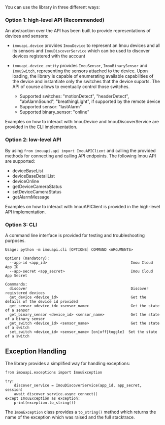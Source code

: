 You can use the library in three different ways:

### Option 1: high-level API (Recommended)

An abstraction over the API has been built to provide representations of devices and sensors:

- `imouapi.device` provides `ImouDevice` to represent an Imou devices and all its sensors and `ImouDiscoverService` which can be used to discover devices registered with the account
- `imouapi.device_entity` provides `ImouSensor`, `ImouBinarySensor` and `ImouSwitch`, representing the sensors attached to the device. Upon loading, the library is capable of enumerating available capabilities of the device and instantiate only the switches that the device suports. The API of course allows to eventually control those switches.

    - Supported switches: "motionDetect", "headerDetect", "abAlarmSound", "breathingLight", if supported by the remote device
    - Supported sensor: "lastAlarm"
    - Supported binary_sensor: "online"

Examples on how to interact with ImouDevice and ImouDiscoverService are provided in the CLI implementation.

### Option 2: low-level API

By using `from imouapi.api import ImouAPIClient` and calling the provided methods for connecting and calling API endpoints.
The following Imou API are supported:

- deviceBaseList
- deviceBaseDetailList
- deviceOnline
- getDeviceCameraStatus
- setDeviceCameraStatus
- getAlarmMessage

Examples on how to interact with ImouAPIClient is provided in the high-level API implementation.

### Option 3: CLI

A command line interface is provided for testing and troubleshooting purposes.

```
Usage: python -m imouapi.cli [OPTIONS] COMMAND <ARGUMENTS>

Options (mandatory):
  --app-id <app_id>                                      Imou Cloud App ID
  --app-secret <app_secret>                              Imou Cloud App Secret

Commmands:
  discover                                               Discover registered devices
  get_device <device_id>                                 Get the details of the device id provided
  get_sensor <device_id> <sensor_name>                   Get the state of a sensor
  get_binary_sensor <device_id> <sensor_name>            Get the state of a binary sensor
  get_switch <device_id> <sensor_name>                   Get the state of a switch
  set_switch <device_id> <sensor_name> [on|off|toggle]  Set the state of a switch
```

## Exception Handling

The library provides a simplified way for handling exceptions:
```
from imouapi.exceptions import ImouException

try:
    discover_service = ImouDiscoverService(app_id, app_secret, session)
    await discover_service.async_connect()
except ImouException as exception:
    print(exception.to_string())
```

The `ImouException` class provides a `to_string()` method which returns the name of the exception which was raised and the full stacktrace.
